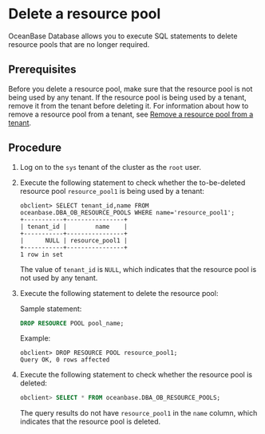# Delete a resource pool

OceanBase Database allows you to execute SQL statements to delete resource pools that are no longer required.

## Prerequisites

Before you delete a resource pool, make sure that the resource pool is not being used by any tenant. If the resource pool is being used by a tenant, remove it from the tenant before deleting it. For information about how to remove a resource pool from a tenant, see [Remove a resource pool from a tenant](../500.manage-resource-pools/600.remove-a-resource-pool-from-a-tenant.md).

## Procedure

1. Log on to the `sys` tenant of the cluster as the `root` user.

2. Execute the following statement to check whether the to-be-deleted resource pool `resource_pool1` is being used by a tenant:

   ```shell
   obclient> SELECT tenant_id,name FROM oceanbase.DBA_OB_RESOURCE_POOLS WHERE name='resource_pool1';
   +-----------+----------------+
   | tenant_id |        name    |
   +-----------+----------------+
   |      NULL | resource_pool1 |
   +-----------+----------------+
   1 row in set
   ```

   The value of `tenant_id` is `NULL`, which indicates that the resource pool is not used by any tenant.

3. Execute the following statement to delete the resource pool:

   Sample statement:

   ```sql
   DROP RESOURCE POOL pool_name;
   ```

   Example:

   ```shell
   obclient> DROP RESOURCE POOL resource_pool1;
   Query OK, 0 rows affected
   ```

4. Execute the following statement to check whether the resource pool is deleted:

   ```sql
   obclient> SELECT * FROM oceanbase.DBA_OB_RESOURCE_POOLS;
   ```

   The query results do not have `resource_pool1` in the `name` column, which indicates that the resource pool is deleted.

